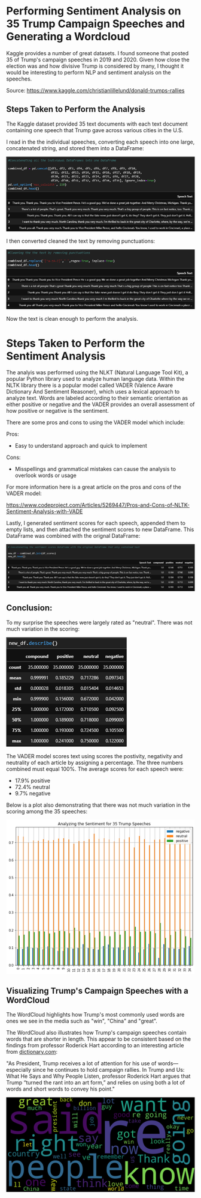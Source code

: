 # Performing Sentiment Analysis on 35 Trump Campaign Speeches and Generating a Wordcloud 

Kaggle provides a number of great datasets. I found someone that posted 35 of Trump's campaign speeches in 2019 and 2020. Given how close the election was and how divisive Trump is considered by many, I thought it would be interesting to perform NLP and sentiment analysis on the speeches. 

Source: https://www.kaggle.com/christianlillelund/donald-trumps-rallies

## Steps Taken to Perform the Analysis
The Kaggle dataset provided 35 text documents with each text document containing one speech that Trump gave across various cities in the U.S.

I read in the the individual speeches, converting each speech into one large, concatenated string, and stored them into a DataFrame:

![alt text](images/original_df.png)

I then converted cleaned the text by removing punctuations:

![alt text](images/clean_df.png)

Now the text is clean enough to perform the analysis. 

# Steps Taken to Perform the Sentiment Analysis

The analyis was performed using the NLKT (Natural Language Tool Kit), a popular Python library used to analyze human language data. Within the NLTK library there is a popular model called VADER (Valence Aware Dictionary And Sentiment Reasoner), which uses a lexical approach to analyze text. Words are labeled according to their semantic orientation as either positive or negative and the VADER provides an overall assessment of how positive or negative is the sentiment.

There are some pros and cons to using the VADER model which include:

Pros:
- Easy to understand approach and quick to implement

Cons:
- Misspellings and grammatical mistakes can cause the analysis to overlook words or usage

For more information here is a great article on the pros and cons of the VADER model:

https://www.codeproject.com/Articles/5269447/Pros-and-Cons-of-NLTK-Sentiment-Analysis-with-VADE

Lastly, I generated sentiment scores for each speech, appended them to empty lists, and then attached the sentiment scores to new DataFrame. This DataFrame was combined with the orignal DataFrame:

![alt text](images/combined_df.png)

## Conclusion:

To my surprise the speeches were largely rated as "neutral". There was not much variation in the scoring:

![alt text](images/describe_df.png)

The VADER model scores text using scores the postivity, negativity and neutrality of each article by assigning a percentage. The three numbers combined must equal 100%. The average scores for each speech were:

- 17.9% positive	
- 72.4% neutral	
- 9.7% negative

Below is a plot also demonstrating that there was not much variation in the scoring among the 35 speeches:

![alt text](images/sentiment_analysis.png)

## Visualizing Trump's Campaign Speeches with a WordCloud

The WordCloud highlights how Trump's most commonly used words are ones we see in the media such as "win", "China" and "great". 

The WordCloud also illustrates how Trump's campaign speeches contain words that are shorter in length. This appear to be consistent based on the findings from professor Roderick Hart according to an interesting article from [dictionary.com](https://www.dictionary.com/e/s/trumps-favorite-words-trump-speak/#the-unique-vocabulary-of-donald-j-trump):

"As President, Trump receives a lot of attention for his use of words—especially since he continues to hold campaign rallies. In Trump and Us: What He Says and Why People Listen, professor Roderick Hart argues that Trump “turned the rant into an art form,” and relies on using both a lot of words and short words to convey his point."

![alt text](images/word_cloud.png)
